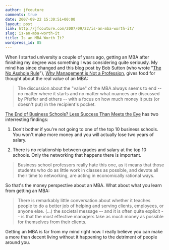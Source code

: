 ```yaml
---
author: jfcouture
comments: true
date: 2007-09-22 15:30:51+00:00
layout: post
link: http://jfcouture.com/2007/09/22/is-an-mba-worth-it/
slug: is-an-mba-worth-it
title: Is an MBA Worth It?
wordpress_id: 85
---
```


When I started university a couple of years ago, getting an MBA after finishing my degree was something I was considering quite seriously. My mind has since changed and this blog post by Bob Sutton (who wrote "[The No Asshole Rule](http://amazon.ca/dp/0446526568)"), [Why Management is Not a Profession](http://bobsutton.typepad.com/my_weblog/2007/09/more-evidence-t.html), gives food for thought about the real value of an MBA:





<blockquote>The discussion about the "value" of the MBA always seems to end -- no matter where it starts and no matter what nuances are discussed by Pfeffer and others -- with a focus on how much money it puts (or doesn't put) in the recipient's pocket.</blockquote>





[The End of Business Schools? Less Success Than Meets the Eye](http://www.aomonline.org/Publications/Articles/BSchools.asp) has two interresting findings:





  
  1. Don't bother if you're not going to one of the top 10 business schools. You won't make more money and you will actually lose two years of salary.

  
  2. There is no relationship between grades and salary at the top 10 schools. Only the networking that happens there is important.
  

<blockquote>Business school professors really hate this one, as it means that those students who do as little work in classes as possible, and devote all their time to networking, are acting in economically rational ways.</blockquote>

 
  





So that's the money perspective about an MBA. What about what you learn from getting an MBA:





<blockquote>There is remarkably little conversation about whether it teaches people to do a better job of helping and serving clients, employees, or anyone else. (...) the societal message -- and it is often quite explicit -- is that the most effective managers take as much money as possible for themselves from their clients.</blockquote>





Getting an MBA is far from my mind right now. I really believe you can make a more than decent living without it happening to the detriment of people around you.
